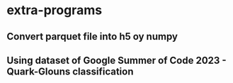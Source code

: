 # extra-programs

## Convert parquet file into h5 oy numpy
## Using dataset of Google Summer of Code 2023 - Quark-Glouns classification
